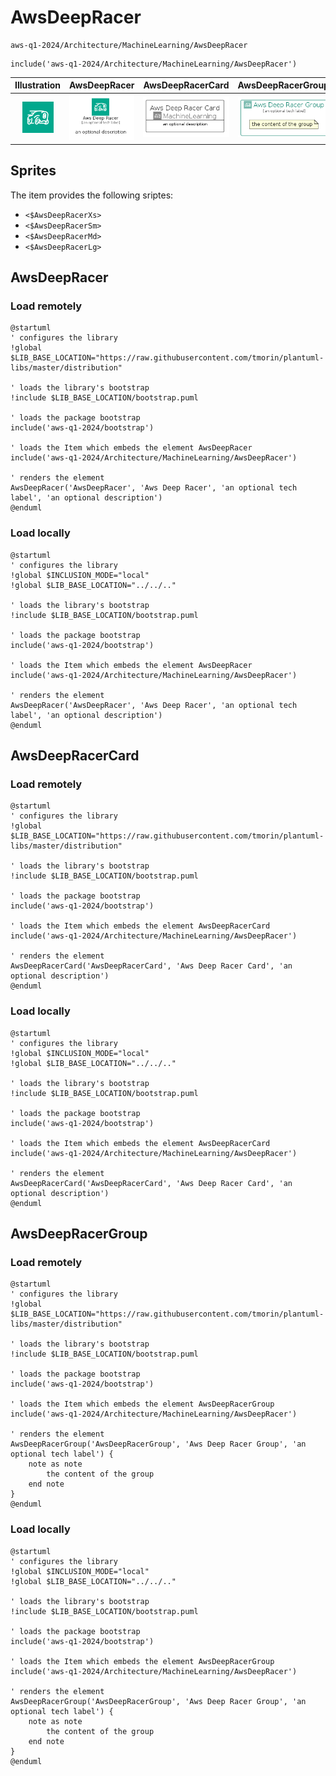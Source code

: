 # AwsDeepRacer


```text
aws-q1-2024/Architecture/MachineLearning/AwsDeepRacer
```

```text
include('aws-q1-2024/Architecture/MachineLearning/AwsDeepRacer')
```



| Illustration | AwsDeepRacer | AwsDeepRacerCard | AwsDeepRacerGroup |
| :---: | :---: | :---: | :---: |
| ![illustration for Illustration](../../../aws-q1-2024/Architecture/MachineLearning/AwsDeepRacer.png) | ![illustration for AwsDeepRacer](../../../aws-q1-2024/Architecture/MachineLearning/AwsDeepRacer.Local.png) | ![illustration for AwsDeepRacerCard](../../../aws-q1-2024/Architecture/MachineLearning/AwsDeepRacerCard.Local.png) | ![illustration for AwsDeepRacerGroup](../../../aws-q1-2024/Architecture/MachineLearning/AwsDeepRacerGroup.Local.png) |



## Sprites
The item provides the following sriptes:

- `<$AwsDeepRacerXs>`
- `<$AwsDeepRacerSm>`
- `<$AwsDeepRacerMd>`
- `<$AwsDeepRacerLg>`





## AwsDeepRacer

### Load remotely
```plantuml
@startuml
' configures the library
!global $LIB_BASE_LOCATION="https://raw.githubusercontent.com/tmorin/plantuml-libs/master/distribution"

' loads the library's bootstrap
!include $LIB_BASE_LOCATION/bootstrap.puml

' loads the package bootstrap
include('aws-q1-2024/bootstrap')

' loads the Item which embeds the element AwsDeepRacer
include('aws-q1-2024/Architecture/MachineLearning/AwsDeepRacer')

' renders the element
AwsDeepRacer('AwsDeepRacer', 'Aws Deep Racer', 'an optional tech label', 'an optional description')
@enduml
```

### Load locally
```plantuml
@startuml
' configures the library
!global $INCLUSION_MODE="local"
!global $LIB_BASE_LOCATION="../../.."

' loads the library's bootstrap
!include $LIB_BASE_LOCATION/bootstrap.puml

' loads the package bootstrap
include('aws-q1-2024/bootstrap')

' loads the Item which embeds the element AwsDeepRacer
include('aws-q1-2024/Architecture/MachineLearning/AwsDeepRacer')

' renders the element
AwsDeepRacer('AwsDeepRacer', 'Aws Deep Racer', 'an optional tech label', 'an optional description')
@enduml
```

## AwsDeepRacerCard

### Load remotely
```plantuml
@startuml
' configures the library
!global $LIB_BASE_LOCATION="https://raw.githubusercontent.com/tmorin/plantuml-libs/master/distribution"

' loads the library's bootstrap
!include $LIB_BASE_LOCATION/bootstrap.puml

' loads the package bootstrap
include('aws-q1-2024/bootstrap')

' loads the Item which embeds the element AwsDeepRacerCard
include('aws-q1-2024/Architecture/MachineLearning/AwsDeepRacer')

' renders the element
AwsDeepRacerCard('AwsDeepRacerCard', 'Aws Deep Racer Card', 'an optional description')
@enduml
```

### Load locally
```plantuml
@startuml
' configures the library
!global $INCLUSION_MODE="local"
!global $LIB_BASE_LOCATION="../../.."

' loads the library's bootstrap
!include $LIB_BASE_LOCATION/bootstrap.puml

' loads the package bootstrap
include('aws-q1-2024/bootstrap')

' loads the Item which embeds the element AwsDeepRacerCard
include('aws-q1-2024/Architecture/MachineLearning/AwsDeepRacer')

' renders the element
AwsDeepRacerCard('AwsDeepRacerCard', 'Aws Deep Racer Card', 'an optional description')
@enduml
```

## AwsDeepRacerGroup

### Load remotely
```plantuml
@startuml
' configures the library
!global $LIB_BASE_LOCATION="https://raw.githubusercontent.com/tmorin/plantuml-libs/master/distribution"

' loads the library's bootstrap
!include $LIB_BASE_LOCATION/bootstrap.puml

' loads the package bootstrap
include('aws-q1-2024/bootstrap')

' loads the Item which embeds the element AwsDeepRacerGroup
include('aws-q1-2024/Architecture/MachineLearning/AwsDeepRacer')

' renders the element
AwsDeepRacerGroup('AwsDeepRacerGroup', 'Aws Deep Racer Group', 'an optional tech label') {
    note as note
        the content of the group
    end note
}
@enduml
```

### Load locally
```plantuml
@startuml
' configures the library
!global $INCLUSION_MODE="local"
!global $LIB_BASE_LOCATION="../../.."

' loads the library's bootstrap
!include $LIB_BASE_LOCATION/bootstrap.puml

' loads the package bootstrap
include('aws-q1-2024/bootstrap')

' loads the Item which embeds the element AwsDeepRacerGroup
include('aws-q1-2024/Architecture/MachineLearning/AwsDeepRacer')

' renders the element
AwsDeepRacerGroup('AwsDeepRacerGroup', 'Aws Deep Racer Group', 'an optional tech label') {
    note as note
        the content of the group
    end note
}
@enduml
```

